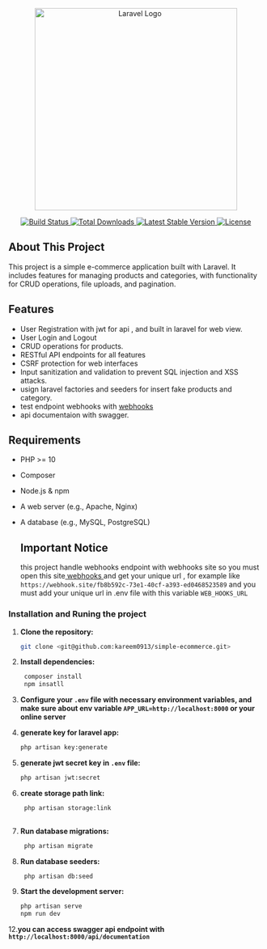 <p align="center">
    <a href="https://laravel.com" target="_blank">
        <img src="https://raw.githubusercontent.com/laravel/art/master/logo-lockup/5%20SVG/2%20CMYK/1%20Full%20Color/laravel-logolockup-cmyk-red.svg" width="400" alt="Laravel Logo">
    </a>
</p>

<p align="center">
    <a href="https://github.com/laravel/framework/actions">
        <img src="https://github.com/laravel/framework/workflows/tests/badge.svg" alt="Build Status">
    </a>
    <a href="https://packagist.org/packages/laravel/framework">
        <img src="https://img.shields.io/packagist/dt/laravel/framework" alt="Total Downloads">
    </a>
    <a href="https://packagist.org/packages/laravel/framework">
        <img src="https://img.shields.io/packagist/v/laravel/framework" alt="Latest Stable Version">
    </a>
    <a href="https://packagist.org/packages/laravel/framework">
        <img src="https://img.shields.io/packagist/l/laravel/framework" alt="License">
    </a>
</p>

## About This Project
This project is a simple e-commerce application built with Laravel. It includes features for managing products and categories, with functionality for CRUD operations, file uploads, and pagination.

## Features

- User Registration with jwt for api , and built in laravel for web view.
- User Login and Logout
- CRUD operations for products.
- RESTful API endpoints for all features
- CSRF protection for web interfaces
- Input sanitization and validation to prevent SQL injection and XSS attacks.
- usign laravel factories and seeders for insert fake products and category.
- test endpoint webhooks with <a href="https://webhook.site" > webhooks </a>
- api documentaion with swagger.

## Requirements

- PHP >= 10
- Composer
- Node.js & npm
- A web server (e.g., Apache, Nginx)
- A database (e.g., MySQL, PostgreSQL)

  ## Important Notice
   this project handle webhooks endpoint with webhooks site so you must open this site<a href="https://webhook.site" > webhooks </a> and get your unique url
    , for example like `https://webhook.site/fb8b592c-73e1-40cf-a393-ed0468523589` and you must add your unique url in .env file with this variable `WEB_HOOKS_URL`


### Installation and Runing the project

1. **Clone the repository:** 
   ```bash
   git clone <git@github.com:kareem0913/simple-ecommerce.git>
   
2. **Install dependencies:**

   ```bash
    composer install
    npm insatll
   
4. **Configure your `.env` file with necessary environment variables, and make sure about env variable 
   `APP_URL=http://localhost:8000` or your online server**

6. **generate key for laravel app:**
   
   ```bash
   php artisan key:generate
   
7. **generate jwt secret key in `.env` file:**

   ```bash
   php artisan jwt:secret
   
8. **create storage path link:**

   ```bash
    php artisan storage:link
     
9. **Run database migrations:**
   
    ```bash
     php artisan migrate
    
10. **Run database seeders:**
    
    ```bash
     php artisan db:seed
    
11. **Start the development server:**
    
    ```bash
    php artisan serve
    npm run dev
    
12.**you can access swagger api endpoint with `http://localhost:8000/api/documentation`**
